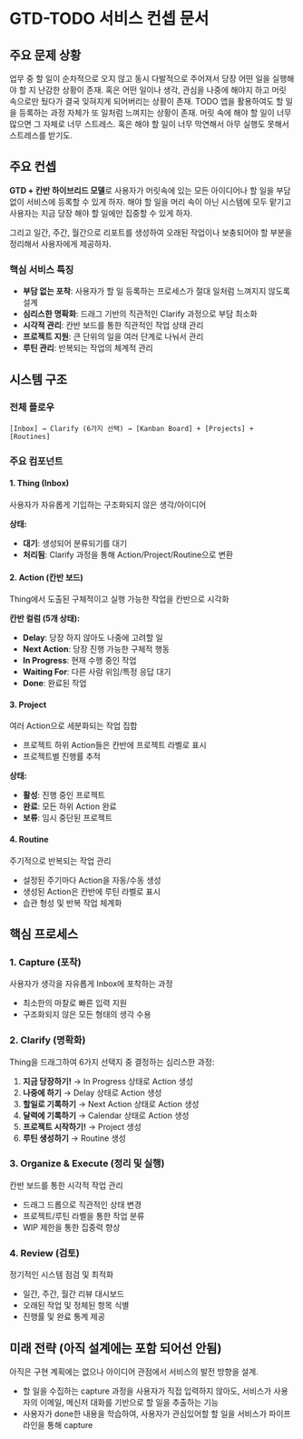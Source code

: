 # GTD-TODO 서비스 컨셉 문서

## 주요 문제 상황

업무 중 할 일이 순차적으로 오지 않고 동시 다발적으로 주어져서 당장 어떤 일을 실행해야 할 지 난감한 상황이 존재.
혹은 어떤 일이나 생각, 관심을 나중에 해야지 하고 머릿 속으로만 뒀다가 결국 잊혀지게 되어버리는 상황이 존재.
TODO 앱을 활용하여도 할 일을 등록하는 과정 자체가 또 일처럼 느껴지는 상황이 존재.
머릿 속에 해야 할 일이 너무 많으면 그 자체로 너무 스트레스. 혹은 해야 할 일이 너무 막연해서 아무 실행도 못해서 스트레스를 받기도.

## 주요 컨셉

**GTD + 칸반 하이브리드 모델**로 사용자가 머릿속에 있는 모든 아이디어나 할 일을 부담 없이 서비스에 등록할 수 있게 하자.
해야 할 일을 머리 속이 아닌 시스템에 모두 맡기고 사용자는 지금 당장 해야 할 일에만 집중할 수 있게 하자.

그리고 일간, 주간, 월간으로 리포트를 생성하여 오래된 작업이나 보충되어야 할 부분을 정리해서 사용자에게 제공하자.

### 핵심 서비스 특징

- **부담 없는 포착**: 사용자가 할 일 등록하는 프로세스가 절대 일처럼 느껴지지 않도록 설계
- **심리스한 명확화**: 드래그 기반의 직관적인 Clarify 과정으로 부담 최소화
- **시각적 관리**: 칸반 보드를 통한 직관적인 작업 상태 관리
- **프로젝트 지원**: 큰 단위의 일을 여러 단계로 나눠서 관리
- **루틴 관리**: 반복되는 작업의 체계적 관리

## 시스템 구조

### 전체 플로우
```
[Inbox] → Clarify (6가지 선택) → [Kanban Board] + [Projects] + [Routines]
```

### 주요 컴포넌트

#### 1. Thing (Inbox)
사용자가 자유롭게 기입하는 구조화되지 않은 생각/아이디어

**상태:**
- **대기**: 생성되어 분류되기를 대기
- **처리됨**: Clarify 과정을 통해 Action/Project/Routine으로 변환

#### 2. Action (칸반 보드)
Thing에서 도출된 구체적이고 실행 가능한 작업을 칸반으로 시각화

**칸반 컬럼 (5개 상태):**
- **Delay**: 당장 하지 않아도 나중에 고려할 일
- **Next Action**: 당장 진행 가능한 구체적 행동
- **In Progress**: 현재 수행 중인 작업  
- **Waiting For**: 다른 사람 위임/특정 응답 대기
- **Done**: 완료된 작업

#### 3. Project
여러 Action으로 세분화되는 작업 집합
- 프로젝트 하위 Action들은 칸반에 프로젝트 라벨로 표시
- 프로젝트별 진행률 추적

**상태:**
- **활성**: 진행 중인 프로젝트
- **완료**: 모든 하위 Action 완료
- **보류**: 임시 중단된 프로젝트

#### 4. Routine
주기적으로 반복되는 작업 관리
- 설정된 주기마다 Action을 자동/수동 생성
- 생성된 Action은 칸반에 루틴 라벨로 표시
- 습관 형성 및 반복 작업 체계화

## 핵심 프로세스

### 1. Capture (포착)
사용자가 생각을 자유롭게 Inbox에 포착하는 과정
- 최소한의 마찰로 빠른 입력 지원
- 구조화되지 않은 모든 형태의 생각 수용

### 2. Clarify (명확화)
Thing을 드래그하여 6가지 선택지 중 결정하는 심리스한 과정:

1. **지금 당장하기!** → In Progress 상태로 Action 생성
2. **나중에 하기** → Delay 상태로 Action 생성  
3. **할일로 기록하기** → Next Action 상태로 Action 생성
4. **달력에 기록하기** → Calendar 상태로 Action 생성
5. **프로젝트 시작하기!** → Project 생성
6. **루틴 생성하기** → Routine 생성

### 3. Organize & Execute (정리 및 실행)
칸반 보드를 통한 시각적 작업 관리
- 드래그 드롭으로 직관적인 상태 변경
- 프로젝트/루틴 라벨을 통한 작업 분류
- WIP 제한을 통한 집중력 향상

### 4. Review (검토)
정기적인 시스템 점검 및 최적화
- 일간, 주간, 월간 리뷰 대시보드
- 오래된 작업 및 정체된 항목 식별
- 진행률 및 완료 통계 제공

## 미래 전략 (아직 설계에는 포함 되어선 안됨)

아직은 구현 계획에는 없으나 아이디어 관점에서 서비스의 발전 방향을 설계.

- 할 일을 수집하는 capture 과정을 사용자가 직접 입력하지 않아도, 서비스가 사용자의 이메일, 메신저 대화를 기반으로 할 일을 추출하는 기능
- 사용자가 done한 내용을 학습하여, 사용자가 관심있어할 할 일을 서비스가 파이프라인을 통해 capture
